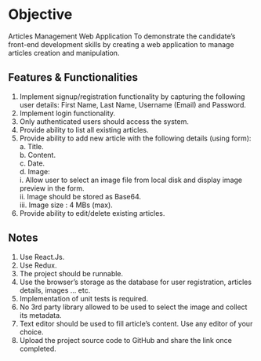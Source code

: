 # Objective

Articles Management Web
Application
To demonstrate the candidate’s front-end development skills by creating a web
application to manage articles creation and manipulation.

## Features & Functionalities

1. Implement signup/registration functionality by capturing the following user
   details: First Name, Last Name, Username (Email) and Password.
2. Implement login functionality.
3. Only authenticated users should access the system.
4. Provide ability to list all existing articles.
5. Provide ability to add new article with the following details (using form):  
   a. Title.  
   b. Content.  
   c. Date.  
   d. Image:  
   i.
   Allow user to select an image file from local disk and display image
   preview in the form.  
   ii.
   Image should be stored as Base64.  
   iii. Image size : 4 MBs (max).
6. Provide ability to edit/delete existing articles.

## Notes

1. Use React.Js.
2. Use Redux.
3. The project should be runnable.
4. Use the browser’s storage as the database for user registration, articles
   details, images … etc.
5. Implementation of unit tests is required.
6. No 3rd party library allowed to be used to select the image and collect its
   metadata.
7. Text editor should be used to fill article’s content. Use any editor of your
   choice.
8. Upload the project source code to GitHub and share the link once completed.
